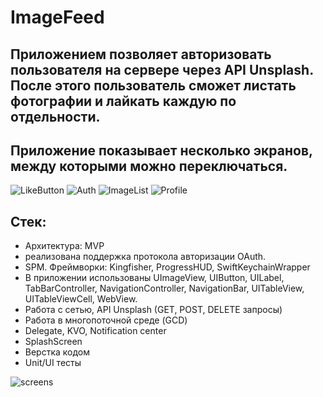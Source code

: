 # ImageFeed

## Приложением позволяет авторизовать пользователя на сервере через API Unsplash. После этого пользователь сможет листать фотографии и лайкать каждую по отдельности.
## Приложение показывает несколько экранов, между которыми можно переключаться.

![LikeButton](https://user-images.githubusercontent.com/97784424/225262396-af0900ee-da93-454f-8739-c12648ec1ece.gif)
![Auth](https://user-images.githubusercontent.com/97784424/225262402-f1c870e8-928c-42f4-8f62-206c14a53e58.gif)
![ImageList](https://user-images.githubusercontent.com/97784424/225262407-849f4e21-25f4-435e-8009-4f87ee98e5cf.gif)
![Profile](https://user-images.githubusercontent.com/97784424/225263632-a33f72f8-110c-452e-a512-ea99d9e0db3a.gif)

## Стек:
* Архитектура: MVP 
* реализована поддержка протокола авторизации OAuth. 
* SPM. Фреймворки: Kingfisher, ProgressHUD, SwiftKeychainWrapper
* В приложении использованы UImageView, UIButton, UILabel, TabBarController, NavigationController, NavigationBar, UITableView, UITableViewCell, WebView.
* Работа с сетью, API Unsplash (GET, POST, DELETE запросы)
* Работа в многопоточной среде (GCD)
* Delegate, KVO, Notification center
* SplashScreen
* Верстка кодом 
* Unit/UI тесты 

![screens](https://user-images.githubusercontent.com/97784424/225261987-3fa9a567-b8b2-4933-aaba-e10ac04fcffa.jpg)
